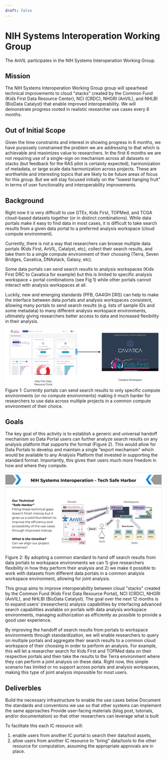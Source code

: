 ```yaml
---
draft: false
---
```


# NIH Systems Interoperation Working Group

<hero small>The AnVIL participates in the NIH Systems Interoperation Working Group.</hero>


## Mission
 The NIH Systems Interoperation Working Group group will spearhead technical improvements to cloud "stacks" created by the Common Fund (Kids First Data Resource Center), NCI (CRDC), NHGRI (AnVIL), and NHLBI (BioData Catalyst) that enable improved interoperability.  We will demonstrate progress rooted in realistic researcher use cases every 6 months.

## Out of Initial Scope

Given the time constraints and interest in showing progress in 6 months, we have purposely constrained the problem we are addressing to that which is achievable and maximizes value to researchers.  In the first 6 months we are not requiring use of a single-sign on mechanism across all datasets or stacks (but feedback for the RAS pilot is certainly expected), harmonization of metadata, or large scale data harmonization across projects.  These are worthwhile and interesting topics that are likely to be future areas of focus for this group.  But we will stay focused initially on the "lowest hanging fruit" in terms of user functionality and interoperability improvements.


## Background

Right now it is very difficult to use GTEx, Kids First, TOPMed, and TCGA cloud-based datasets together (or in distinct combinations).  While data portals make it easy to find data in most cases, it is difficult to take search results from a given data portal to a preferred analysis workspace (cloud compute environment). 
 
 Currently, there is not a way that researchers can browse multiple data portals (Kids First, AnVIL, Catalyst, etc), collect their search results, and take them to a single compute environment of their choosing (Terra, Seven Bridges, Cavatica, DNAstack, Galaxy, etc).
   
  Some data portals can send search results to analysis workspaces (Kids First DRC to Cavatica for example) but this is limited to specific analysis workspace + portal combinations (see Fig 1) while other portals cannot interact with analysis workspaces at all.


Luckily, new and emerging standards (PFB, GA4GH DRS) can help to make the interface between data portals and analysis workspaces consistent, allowing many portals to send search results (e.g. lists of sample IDs and some metadata) to many different analysis workspace environments, ultimately giving researchers better access to data and increased flexibility in their analysis.


![NIH Systems Interoperation](./_images/before.png)
<figure-caption>Figure 1: Currently portals can send search results to only specific compute environments (or no compute environments) making it much harder for researchers to use data across multiple projects in a common compute environment of their choice.</figure-captoin>


## Goals
The key goal of this activity is to establish a generic and universal handoff mechanism so Data Portal users can further analyze search results on any analysis platform that supports the format (Figure 2).  This would allow for Data Portals to develop and maintain a single “export mechanism” which would be available to any Analysis Platform that invested in supporting the standard format. Importantly, this gives their users much more freedom in how and where they compute.


![NIH Systems Interoperation](./_images/nih-systems-interoperation.png)
<figure-caption>Figure 2: By adopting a common standard to hand off search results from data portals to workspace environments we can 1) give researchers flexibility in how they perform their analysis and 2) we make it possible to work with datasets from different data portals in a common analysis workspace environment, allowing for joint analysis.</figure-captoin>

This group aims to improve interoperability between cloud "stacks" created by the Common Fund (Kids First Data Resource Portal), NCI (CRDC), NHGRI (AnVIL), and NHLBI (BioData Catalyst). The goal over the next 12 months is to expand users’ (researchers) analysis capabilities by interfacing advanced search capabilities available on portals with data analysis workspace environments, managing authorization as efficiently as possible to provide a good user experience.
 
 By improving the handoff of search results from portals to workspace environments through standardization, we will enable researchers to query on multiple portals and aggregate their search results to a common cloud workspace of their choosing in order to perform an analysis. For example, this will let a researcher search for Kids First and TOPMed data on their respective portals and then take the results to the Terra environment where they can perform a joint analysis on these data. Right now, this simple scenario has limited or no support across portals and analysis workspaces, making this type of joint analysis impossible for most users.


## Deliverbles

Build the necessary infrastructure to enable the use cases below
Document the standards and conventions we use so that other systems can implement the same approaches
Provide user-facing materials (blog post, tutorials, and/or documentation) so that other researchers can leverage what is built

To facilitate this each IC resource will:

1. enable users from another IC portal to search their data/tool assets,
1. allow users from another IC resource to "bring" data/tools to the other resource for computation, assuming the appropriate approvals are in place.



